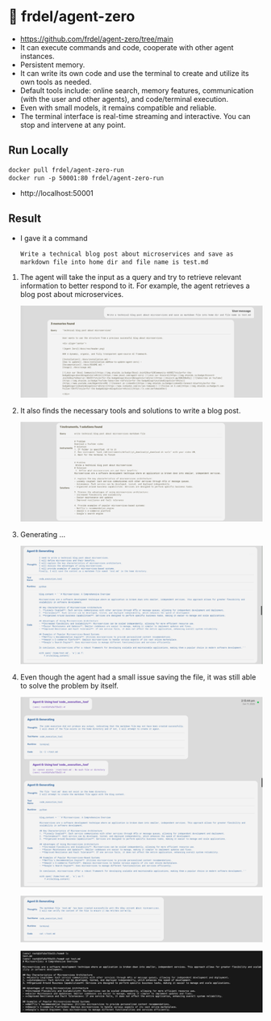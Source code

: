 # 🚀 frdel/agent-zero

- https://github.com/frdel/agent-zero/tree/main
- It can execute commands and code, cooperate with other agent instances.
- Persistent memory.
- It can write its own code and use the terminal to create and utilize its own tools as needed.
- Default tools include: online search, memory features, communication (with the user and other agents), and code/terminal execution.
- Even with small models, it remains compatible and reliable.
- The terminal interface is real-time streaming and interactive. You can stop and intervene at any point.

## Run Locally

```shell
docker pull frdel/agent-zero-run
docker run -p 50001:80 frdel/agent-zero-run
```
- http://localhost:50001

## Result

- I gave it a command
    ```
    Write a technical blog post about microservices and save as markdown file into home dir and file name is test.md
    ```

1. The agent will take the input as a query and try to retrieve relevant information to better respond to it.
For example, the agent retrieves a blog post about microservices.

    ![20250216142647](https://raw.githubusercontent.com/hsiangjenli/pic-bed/main/images/20250216142647.png)

1. It also finds the necessary tools and solutions to write a blog post.

    ![20250216142658](https://raw.githubusercontent.com/hsiangjenli/pic-bed/main/images/20250216142658.png)

1. Generating ...

    ![20250216142709](https://raw.githubusercontent.com/hsiangjenli/pic-bed/main/images/20250216142709.png)

1. Even though the agent had a small issue saving the file, it was still able to solve the problem by itself.

    ![20250216142721](https://raw.githubusercontent.com/hsiangjenli/pic-bed/main/images/20250216142721.png)

    ![20250216142731](https://raw.githubusercontent.com/hsiangjenli/pic-bed/main/images/20250216142731.png)

    ![20250216142743](https://raw.githubusercontent.com/hsiangjenli/pic-bed/main/images/20250216142743.png)
